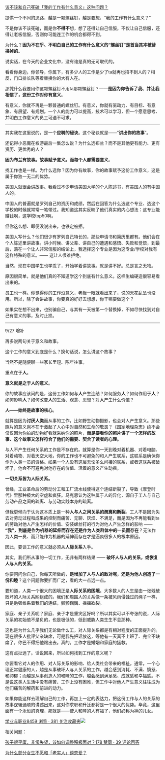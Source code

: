 [该不该和自己死磕「我的工作有什么意义」这种问题？](https://www.zhihu.com/question/345752068/answer/836123229)




  

提供一个不同的思路，越是一颗螺丝钉，越是要想，“我的工作有什么意义？”

不是你该不该死磕，而是你**不得不**想，想了还得让自己信服，不仅让自己信服，还得让老板信服，否则你可能连工作的机会都得不到。

为什么？**因为不在乎、不明白自己的工作有什么意义的“螺丝钉”是首当其冲被替换掉的**。

说实话，在今天的企业文化中，没有谁是真的无可取代的。

看看你身边，你领导，你属下，有多少人的工作是少了ta就再也招不到人的？相反，门口排长队等着替换你的大有人在。

那凭什么我要用你这颗螺丝钉不用ta那颗螺丝钉？——**是因为你告诉了我、并让我相信了，这份工作对你有意义**。

有意义，你就不再是一颗普通的螺丝钉。有意义，你就有驱动力、有目标、有意象、有展望、有规划。一个人的能力可以提高，技术可以学习，但一个愿意思考、并明白工作意义的员工可遇不可求。

---

其实我在这里说的，是一个**应聘的秘诀**。这个秘诀就是——“**讲出你的故事**”。

还记得小恶魔在权游最后一集怎么说？为什么选布兰？而不是其他更有能力、更有资历、更优秀的人？

**因为布兰有故事。故事赋予意义。而每个人都需要意义**。

找工作也是一样。为什么选你？因为你有故事，你的故事赋予这份工作意义，这是属于你独一无二的优势。

美国人就很会讲故事。我看过不少申请美国大学的个人陈述书，有美国人的有中国人的。

中国人的普遍就是罗列自己的资历和成绩，然后在回答为什么选这个专业、选这个学校的时候就常常一笔带过。我知道这其实反映了他们真实的内心想法：这专业能赚钱啊，这学校top50啊。

但你这么想、即便没说出来，也铁定被拒。

美国人写什么？他们很少有罗列自己特长的，那些申请书和简历里都有。他们会在个人陈述里讲故事。讲小时候、讲父辈、讲自己的遭遇和感悟、失败和觉悟，到最后，落在一个让人非常信服的结论上，我选择这个专业是因为这专业/学校对我有这样特殊的意义。—— 这让人很难拒绝。

当然，现在中国学生也学乖了，开始学着讲故事。就是讲不好。总是言之无物。

原因很简单，就是他们真的不知道学这个到底有什么意义。这样生编硬造很容易看出来的。

员工也一样。你觉得你的工作没意义，老板一眼就看出来了，说的天花乱坠也没用。所以，除了会讲故事，你要真的好好去想想，你干嘛要做这个？

如果实在想不出来，也别骗自己，与其有一天被第一个替换掉，不如尽快找到对自己有意义的事，及时止损。

---

9/27 增补

再多说两句关于意义和故事。

这个工作的意义到底是什么？换句话说，怎么讲这个故事？

当然不是随便聊一些家长里短、陈年往事。

重点在于**人**。

**意义就是之于人的意义**。

你的故事应该问的是，这份工作如何与**人**产生连结？如何服务**人**？如何作用于**人**？如何影响**人**？如何改变**人**的生活、观念、思想？对**人**产生什么价值？

**人——始终是故事的核心**。

就算是因为**讨厌人类**而从事的工作，比如野生动物摄影，也会对人产生意义。那些照片的意义岂不在于激起了人心中对自然和生命的敬畏？《国家地理杂志》绝不会仅仅因为你拍的动物好看就采纳你的照片，**而是要看你的照片讲了一个怎样的故事、这个故事又怎样符合了他们的需要、契合了读者的心理。**

与人不产生任何关系的工作是不存在的。就算是你一天到晚对着机器、对着电脑、对着动物、对着天空大地，你的工作也不可避免的和人产生联系，这联系是确保你作为人类一员的资格。如果一个人没有这层无论多么间接的联系，或者这联系被破坏了，他会不可避免对他存在的价值、活着的意义产生动摇。

**一切关系皆为人际关系。**

曾经，工业革命后的劳动分工和工厂流水线使得这个连结断裂了，导致《摩登时代》里那种极大的空虚和疯狂。马克思认为这种属于人的异化，源自于工人与自己劳动产品之间的疏离、与劳动实践本身的疏离。

但我更倾向于认为这本质上是一种**人与人之间关系的疏离和断裂**。工人不是因为失去对劳动过程和成果的控制而痛苦、无聊、厌烦、不满足，而是因为不再能看到ta的劳动对他人产生怎样的价值、安装螺丝钉的行为对他人产生怎样的影响 —— **“我”，到底是作为机器的延伸而存在还是作为人类群体中的一员而存在**？无法作为人类一员、而只能作为机器的延伸而存在才是逼疯很多人的根本原因。

因此，要谈工作的意义就必须从**人际关系**入手。

其实，我们所从事的一切工作，无非有两样结果 —— **破坏人与人的关系，或恢复人与人的关系**。

你要问问你自己，你每天所做的，**是增加了人与人的敌对呢，还是为他人创造了一份和睦**？这个问题你要扩而广之，看的大一点远一点。

要知道，人类一个很大的困境正是**人际关系的困境**。大多数人的人生是由一张残破败坏的人际关系网组成的。我们和周围人的关系像一条被风雨侵蚀过的绳子一样，只是勉强维系着我们的连结，颤颤巍巍、摇摇欲裂。

家庭、亲子关系呢？家庭、亲子才是重灾区好吗？所以其实可以不夸张的说，人际关系的初始值不是负的，也是极低的，低到威胁人类生生不息那种。

这也是为什么几乎我们无论做什么工，对人际关系都是有相对程度的正面提升的。现在很多人批评父亲缺席，可是我先把话放这，等他有一天真不上班了、完全不缺席了，你巴不得把他踢出去。真的。工作才是婚姻和家庭的拯救。

这有点扯远了。话说回来，所以如何找到工作的意义呢？

你要看它对人的作用、对人际关系的影响、给人类社会带来的福祉。通常，一个心理正常健康的人，越是从事破坏人与人关系的工作，越会感到消耗、不满、愤怒、和抑郁；而越是从事创造人的和睦的工作，越会感到满足感、成就感和幸福感。不是说这类人生活中没有痛苦、工作上没有困难，但工作中对他人产生意义往往成为他们痛苦的解药和前进的动力。

如果你能这样去理解自己的工作，再加上一定的表达力，把这份工作与人的关系的故事逻辑通顺的讲述出来，这对你求职和升迁都将是一个很大的优势。毕竟，这里面有一个永恒的真理，那就是——使人和睦的人有福了，他们必称为神的儿女。

[学业与职业8459 浏览 · 381 关注收藏夹![](https://pic2.zhimg.com/80/v2-b2918ef3f9c19572ba524ac59316a917_1440w.png)](https://zhihu.com/collection/430675974)

相关问题：

[](https://www.zhihu.com/question/316439253/answer/626282558?hb_wx_block=1)

[孩子很平庸，非常失望，该如何调整积极面对？178 赞同 · 39 评论回答](https://www.zhihu.com/question/341127721/answer/826140959)

[为什么部分女生不愿和「老实人」谈恋爱？](https://www.zhihu.com/question/330908468/answer/740231702)